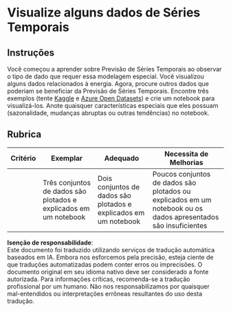 # Visualize alguns dados de Séries Temporais

## Instruções

Você começou a aprender sobre Previsão de Séries Temporais ao observar o tipo de dado que requer essa modelagem especial. Você visualizou alguns dados relacionados à energia. Agora, procure outros dados que poderiam se beneficiar da Previsão de Séries Temporais. Encontre três exemplos (tente [Kaggle](https://kaggle.com) e [Azure Open Datasets](https://azure.microsoft.com/en-us/services/open-datasets/catalog/?WT.mc_id=academic-77952-leestott)) e crie um notebook para visualizá-los. Anote quaisquer características especiais que eles possuam (sazonalidade, mudanças abruptas ou outras tendências) no notebook.

## Rubrica

| Critério | Exemplar                                              | Adequado                                             | Necessita de Melhorias                                                                         |
| -------- | ----------------------------------------------------- | ---------------------------------------------------- | ---------------------------------------------------------------------------------------------- |
|          | Três conjuntos de dados são plotados e explicados em um notebook | Dois conjuntos de dados são plotados e explicados em um notebook | Poucos conjuntos de dados são plotados ou explicados em um notebook ou os dados apresentados são insuficientes |

**Isenção de responsabilidade**:  
Este documento foi traduzido utilizando serviços de tradução automática baseados em IA. Embora nos esforcemos pela precisão, esteja ciente de que traduções automatizadas podem conter erros ou imprecisões. O documento original em seu idioma nativo deve ser considerado a fonte autorizada. Para informações críticas, recomenda-se a tradução profissional por um humano. Não nos responsabilizamos por quaisquer mal-entendidos ou interpretações errôneas resultantes do uso desta tradução.